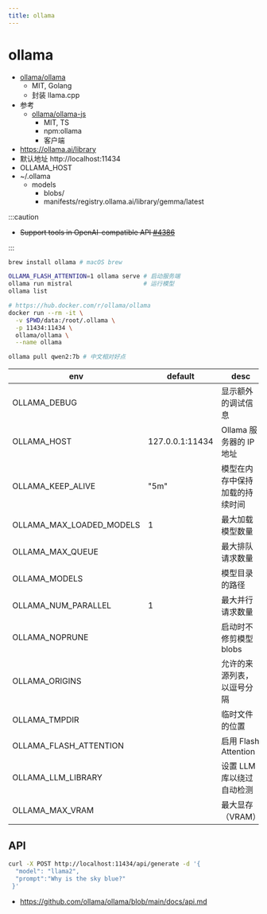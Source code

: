 ```yaml
---
title: ollama
---
```


# ollama

- [ollama/ollama](https://github.com/ollama/ollama)
  - MIT, Golang
  - 封装 llama.cpp
- 参考
  - [ollama/ollama-js](https://github.com/ollama/ollama-js)
    - MIT, TS
    - npm:ollama
    - 客户端
- https://ollama.ai/library
- 默认地址 http://localhost:11434
- OLLAMA_HOST
- ~/.ollama
  - models
    - blobs/
    - manifests/registry.ollama.ai/library/gemma/latest

:::caution

- ~~Support tools in OpenAI-compatible API [#4386](https://github.com/ollama/ollama/issues/4386)~~

:::

```bash
brew install ollama # macOS brew

OLLAMA_FLASH_ATTENTION=1 ollama serve # 启动服务端
ollama run mistral                    # 运行模型
ollama list

# https://hub.docker.com/r/ollama/ollama
docker run --rm -it \
  -v $PWD/data:/root/.ollama \
  -p 11434:11434 \
  ollama/ollama \
  --name ollama

ollama pull qwen2:7b # 中文相对好点
```

| env                      | default         | desc                           |
| ------------------------ | --------------- | ------------------------------ |
| OLLAMA_DEBUG             |                 | 显示额外的调试信息             |
| OLLAMA_HOST              | 127.0.0.1:11434 | Ollama 服务器的 IP 地址        |
| OLLAMA_KEEP_ALIVE        | "5m"            | 模型在内存中保持加载的持续时间 |
| OLLAMA_MAX_LOADED_MODELS | 1               | 最大加载模型数量               |
| OLLAMA_MAX_QUEUE         |                 | 最大排队请求数量               |
| OLLAMA_MODELS            |                 | 模型目录的路径                 |
| OLLAMA_NUM_PARALLEL      | 1               | 最大并行请求数量               |
| OLLAMA_NOPRUNE           |                 | 启动时不修剪模型 blobs         |
| OLLAMA_ORIGINS           |                 | 允许的来源列表，以逗号分隔     |
| OLLAMA_TMPDIR            |                 | 临时文件的位置                 |
| OLLAMA_FLASH_ATTENTION   |                 | 启用 Flash Attention           |
| OLLAMA_LLM_LIBRARY       |                 | 设置 LLM 库以绕过自动检测      |
| OLLAMA_MAX_VRAM          |                 | 最大显存（VRAM）               |

## API

```bash
curl -X POST http://localhost:11434/api/generate -d '{
  "model": "llama2",
  "prompt":"Why is the sky blue?"
 }'
```

- https://github.com/ollama/ollama/blob/main/docs/api.md
